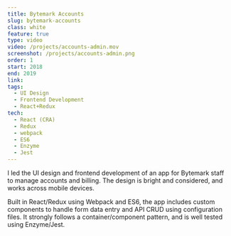 ```yaml
---
title: Bytemark Accounts
slug: bytemark-accounts
class: white
feature: true
type: video
video: /projects/accounts-admin.mov
screenshot: /projects/accounts-admin.png
order: 1
start: 2018
end: 2019
link:
tags:
  - UI Design
  - Frontend Development
  - React+Redux
tech:
  - React (CRA)
  - Redux
  - webpack
  - ES6
  - Enzyme
  - Jest
---
```

I led the UI design and frontend development of an app for Bytemark staff to manage accounts and billing. The design is bright and considered, and works across mobile devices.

Built in React/Redux using Webpack and ES6, the app includes custom components to handle form data entry and API CRUD using configuration files. It strongly follows a container/component pattern, and is well tested using Enzyme/Jest.
